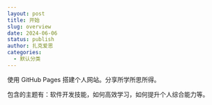 ```yaml
---
layout: post
title: 开始
slug: overview
date: 2024-06-06
status: publish
author: 扎克爱思
categories: 
  - 默认分类
---
```


使用 GitHub Pages 搭建个人网站。分享所学所思所得。

包含的主题有：软件开发技能，如何高效学习，如何提升个人综合能力等。

